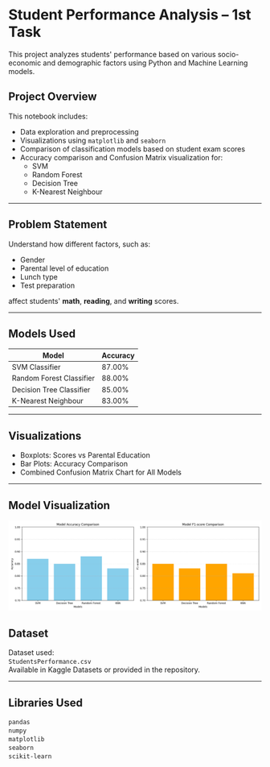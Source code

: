 # Student Performance Analysis – 1st Task

This project analyzes students' performance based on various socio-economic and demographic factors using Python and Machine Learning models.

## Project Overview

This notebook includes:
- Data exploration and preprocessing
- Visualizations using `matplotlib` and `seaborn`
- Comparison of classification models based on student exam scores
- Accuracy comparison and Confusion Matrix visualization for:
  - SVM
  - Random Forest
  - Decision Tree
  - K-Nearest Neighbour

---

## Problem Statement

Understand how different factors, such as:
- Gender
- Parental level of education
- Lunch type
- Test preparation

affect students' **math**, **reading**, and **writing** scores.

---

## Models Used

| Model                | Accuracy |
|---------------------|----------|
| SVM Classifier       | 87.00%   |
| Random Forest Classifier | 88.00%   |
| Decision Tree Classifier | 85.00%   |
| K-Nearest Neighbour  | 83.00%   |

---

## Visualizations

-  Boxplots: Scores vs Parental Education
-  Bar Plots: Accuracy Comparison
-  Combined Confusion Matrix Chart for All Models

---
## Model Visualization

![Model Comparison Plot](images/cm_plot.png)


## Dataset

Dataset used:  
 `StudentsPerformance.csv`  
Available in Kaggle Datasets or provided in the repository.

---

## Libraries Used

```bash
pandas
numpy
matplotlib
seaborn
scikit-learn
